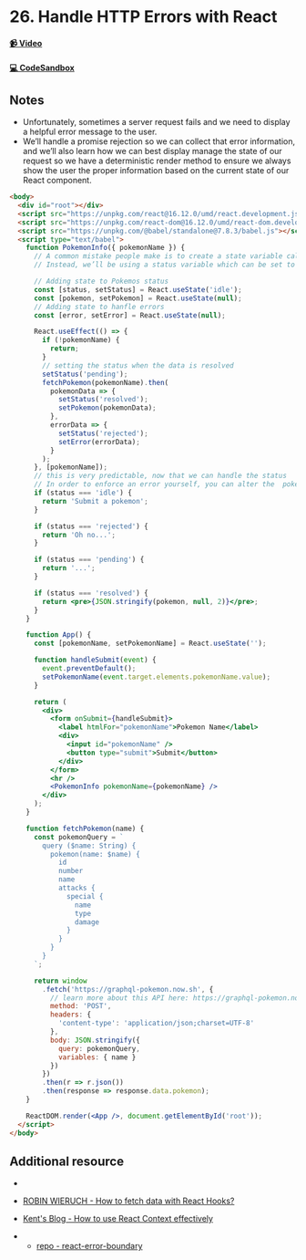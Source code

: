 # 26. Handle HTTP Errors with React

#### [📹 Video]()

#### [💻 CodeSandbox](https://codesandbox.io/s/github/kentcdodds/beginners-guide-to-react/tree/codesandbox/26-http-errors?from-embed)

## Notes

- Unfortunately, sometimes a server request fails and we need to display a helpful error message to the user.
- We’ll handle a promise rejection so we can collect that error information, and we’ll also learn how we can best display manage the state of our request so we have a deterministic render method to ensure we always show the user the proper information based on the current state of our React component.

```html
<body>
  <div id="root"></div>
  <script src="https://unpkg.com/react@16.12.0/umd/react.development.js"></script>
  <script src="https://unpkg.com/react-dom@16.12.0/umd/react-dom.development.js"></script>
  <script src="https://unpkg.com/@babel/standalone@7.8.3/babel.js"></script>
  <script type="text/babel">
    function PokemonInfo({ pokemonName }) {
      // A common mistake people make is to create a state variable called `isLoading` and set that to true or false.
      // Instead, we’ll be using a status variable which can be set to idle, pending, resolved, or rejected.

      // Adding state to Pokemos status
      const [status, setStatus] = React.useState('idle');
      const [pokemon, setPokemon] = React.useState(null);
      // Adding state to hanfle errors
      const [error, setError] = React.useState(null);

      React.useEffect(() => {
        if (!pokemonName) {
          return;
        }
        // setting the status when the data is resolved
        setStatus('pending');
        fetchPokemon(pokemonName).then(
          pokemonData => {
            setStatus('resolved');
            setPokemon(pokemonData);
          },
          errorData => {
            setStatus('rejected');
            setError(errorData);
          }
        );
      }, [pokemonName]);
      // this is very predictable, now that we can handle the status
      // In order to enforce an error yourself, you can alter the  pokemonQuery into something invalid.
      if (status === 'idle') {
        return 'Submit a pokemon';
      }

      if (status === 'rejected') {
        return 'Oh no...';
      }

      if (status === 'pending') {
        return '...';
      }

      if (status === 'resolved') {
        return <pre>{JSON.stringify(pokemon, null, 2)}</pre>;
      }
    }

    function App() {
      const [pokemonName, setPokemonName] = React.useState('');

      function handleSubmit(event) {
        event.preventDefault();
        setPokemonName(event.target.elements.pokemonName.value);
      }

      return (
        <div>
          <form onSubmit={handleSubmit}>
            <label htmlFor="pokemonName">Pokemon Name</label>
            <div>
              <input id="pokemonName" />
              <button type="submit">Submit</button>
            </div>
          </form>
          <hr />
          <PokemonInfo pokemonName={pokemonName} />
        </div>
      );
    }

    function fetchPokemon(name) {
      const pokemonQuery = `
        query ($name: String) {
          pokemon(name: $name) {
            id
            number
            name
            attacks {
              special {
                name
                type
                damage
              }
            }
          }
        }
      `;

      return window
        .fetch('https://graphql-pokemon.now.sh', {
          // learn more about this API here: https://graphql-pokemon.now.sh/
          method: 'POST',
          headers: {
            'content-type': 'application/json;charset=UTF-8'
          },
          body: JSON.stringify({
            query: pokemonQuery,
            variables: { name }
          })
        })
        .then(r => r.json())
        .then(response => response.data.pokemon);
    }

    ReactDOM.render(<App />, document.getElementById('root'));
  </script>
</body>
```

## Additional resource

-

- [ROBIN WIERUCH - How to fetch data with React Hooks?](https://www.robinwieruch.de/react-hooks-fetch-data)
- [Kent's Blog - How to use React Context effectively](https://kentcdodds.com/blog/how-to-use-react-context-effectively)
- - [repo - react-error-boundary](https://github.com/bvaughn/react-error-boundary)
